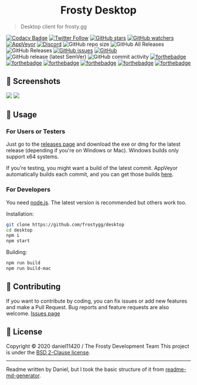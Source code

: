 <h1 align="center">
Frosty Desktop
</h1>

> Desktop client for frosty.gg

[![Codacy Badge](https://api.codacy.com/project/badge/Grade/b85816550a2544688492a54399216211)](https://app.codacy.com/gh/frostygg/desktop?utm_source=github.com&utm_medium=referral&utm_content=frostygg/desktop&utm_campaign=Badge_Grade_Settings)
[![Twitter Follow](https://img.shields.io/twitter/follow/CPenguinBack?style=social)](https://twitter.com/cpenguinback) [![GitHub stars](https://img.shields.io/github/stars/frostygg/desktop?style=social)](https://github.com/frostygg/desktop/stargazers) [![GitHub watchers](https://img.shields.io/github/watchers/frostygg/desktop?style=social)](https://github.com/frostygg/desktop/watchers)
[![AppVeyor](https://img.shields.io/appveyor/build/daniel11420/backdesktop?style=for-the-badge)](https://ci.appveyor.com/project/daniel11420/backdesktop) [![Discord](https://img.shields.io/discord/655572764358606898?style=for-the-badge)](https://discord.gg/HaFHnTE) ![GitHub repo size](https://img.shields.io/github/repo-size/frostygg/desktop?style=for-the-badge) ![GitHub All Releases](https://img.shields.io/github/downloads/frostygg/desktop/total?style=for-the-badge) ![GitHub Releases](https://img.shields.io/github/downloads/frostygg/desktop/latest/total?style=for-the-badge) [![GitHub issues](https://img.shields.io/github/issues/frostygg/desktop?style=for-the-badge)](https://github.com/frostygg/desktop/issues)    [![GitHub](https://img.shields.io/github/license/frostygg/desktop?style=for-the-badge)](https://github.com/frostygg/desktop/blob/master/LICENSE) ![GitHub release (latest SemVer)](https://img.shields.io/github/v/release/frostygg/desktop?style=for-the-badge) ![GitHub commit activity](https://img.shields.io/github/commit-activity/w/frostygg/desktop?style=for-the-badge)
[![forthebadge](https://forthebadge.com/images/badges/gluten-free.svg)](https://forthebadge.com)  [![forthebadge](https://forthebadge.com/images/badges/uses-badges.svg)](https://forthebadge.com) [![forthebadge](https://forthebadge.com/images/badges/as-seen-on-tv.svg)](https://forthebadge.com) [![forthebadge](https://forthebadge.com/images/badges/compatibility-club-penguin.svg)](https://forthebadge.com) [![forthebadge](https://forthebadge.com/images/badges/made-with-javascript.svg)](https://forthebadge.com) [![forthebadge](https://forthebadge.com/images/badges/mom-made-pizza-rolls.svg)](https://forthebadge.com)

## 📸 Screenshots
![](https://image-host.club/0E4sPQdV.png)
![](https://image-host.club/bsLT9254.png)

## 🚀 Usage
### For Users or Testers
Just go to the [releases page](https://github.com/frostygg/desktop/releases) and download the exe or dmg for the latest release (depending if you're on Windows or Mac).
Windows builds only support x64 systems.

If you're testing, you might want a build of the latest commit. AppVeyor automatically builds each commit, and you can get those builds [here](https://ci.appveyor.com/project/daniel11420/backdesktop/build/artifacts).

### For Developers
You need [node.js](https://nodejs.org). The latest version is recommended but others work too.

Installation:
```sh
git clone https://github.com/frostygg/desktop
cd desktop
npm i
npm start
```
Building:
```sh
npm run build
npm run build-mac
```
## 🤝 Contributing

If you want to contribute by coding, you can fix issues or add new features and make a Pull Request.
Bug reports and feature requests are also welcome.
[Issues page](https://github.com/frostygg/desktop/issues)

## 📝 License

Copyright © 2020 daniel11420 / The Frosty Development Team
This project is under the [BSD 2-Clause license](https://github.com/frostygg/desktop/blob/master/LICENSE).

---
Readme written by Daniel, but I took the basic structure of it from [readme-md-generator](https://github.com/kefranabg/readme-md-generator).
